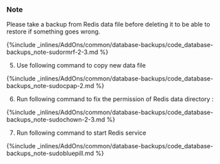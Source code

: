 <!-- usedin: [ _legacy_docker/AddOns] - post: -->


### Note

Please take a backup from Redis data file before deleting it to be able to restore if something goes wrong.






{%include _inlines/AddOns/common/database-backups/code_database-backups_note-sudormrf-2-3.md %}




5. Use following command to copy new data file 



{%include _inlines/AddOns/common/database-backups/code_database-backups_note-sudocpap-2.md %}




6. Run following command to fix the permission of Redis data directory :



{%include _inlines/AddOns/common/database-backups/code_database-backups_note-sudochown-2-3.md %}




7. Run following command to start Redis service



{%include _inlines/AddOns/common/database-backups/code_database-backups_note-sudobluepill.md %}




